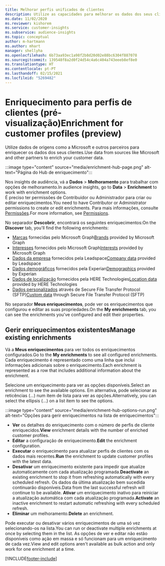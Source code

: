 ```yaml
---
title: Melhorar perfis unificados de clientes
description: Utilize as capacidades para melhorar os dados dos seus clientes.
ms.date: 11/02/2020
ms.reviewer: kishorem
ms.service: customer-insights
ms.subservice: audience-insights
ms.topic: conceptual
author: m-hartmann
ms.author: mhart
manager: shellyha
ms.openlocfilehash: 6b73aa93ec1a98f2b8d20d02e88bc6304f887078
ms.sourcegitcommit: 139548f8a2d0f24d54c4a6c404a743eeeb8ef8e0
ms.translationtype: HT
ms.contentlocale: pt-PT
ms.lasthandoff: 02/15/2021
ms.locfileid: "5269482"
---
```

# <a name="enrichment-for-customer-profiles-preview"></a><span data-ttu-id="b3353-103">Enriquecimento para perfis de clientes (pré-visualização)</span><span class="sxs-lookup"><span data-stu-id="b3353-103">Enrichment for customer profiles (preview)</span></span>

<span data-ttu-id="b3353-104">Utilize dados de origens como a Microsoft e outros parceiros para enriquecer os dados dos seus clientes.</span><span class="sxs-lookup"><span data-stu-id="b3353-104">Use data from sources like Microsoft and other partners to enrich your customer data.</span></span>

:::image type="content" source="media/enrichment-hub-page.png" alt-text="Página do Hub de enriquecimento":::

<span data-ttu-id="b3353-106">Nos insights de audiência, vá a **Dados** > **Melhoramento** para trabalhar com opções de melhoramento.</span><span class="sxs-lookup"><span data-stu-id="b3353-106">In audience insights, go to **Data** > **Enrichment** to work with enrichment options.</span></span>    
<span data-ttu-id="b3353-107">É preciso ter permissões de Contribuidor ou Administrador para criar ou editar enriquecimentos.</span><span class="sxs-lookup"><span data-stu-id="b3353-107">You need to have Contributor or Administrator permissions to create or edit enrichments.</span></span> <span data-ttu-id="b3353-108">Para mais informações, consulte [Permissões](permissions.md).</span><span class="sxs-lookup"><span data-stu-id="b3353-108">For more information, see [Permissions](permissions.md).</span></span>

<span data-ttu-id="b3353-109">No separador **Descobrir**, encontrará os seguintes enriquecimentos:</span><span class="sxs-lookup"><span data-stu-id="b3353-109">On the **Discover** tab, you'll find the following enrichments:</span></span>

- <span data-ttu-id="b3353-110">[Marcas](enrichment-microsoft-graph.md) fornecidas pelo Microsoft Graph</span><span class="sxs-lookup"><span data-stu-id="b3353-110">[Brands](enrichment-microsoft-graph.md) provided by Microsoft Graph</span></span>
- <span data-ttu-id="b3353-111">[Interesses](enrichment-microsoft-graph.md) fornecidos pelo Microsoft Graph</span><span class="sxs-lookup"><span data-stu-id="b3353-111">[Interests](enrichment-microsoft-graph.md) provided by Microsoft Graph</span></span>
- <span data-ttu-id="b3353-112">[Dados da empresa](enrichment-leadspace.md) fornecidos pela Leadspace</span><span class="sxs-lookup"><span data-stu-id="b3353-112">[Company data](enrichment-leadspace.md) provided by Leadspace</span></span>
- <span data-ttu-id="b3353-113">[Dados demográficos](enrichment-experian.md) fornecidos pela Experian</span><span class="sxs-lookup"><span data-stu-id="b3353-113">[Demographics](enrichment-experian.md) provided by Experian</span></span>
- <span data-ttu-id="b3353-114">[Dados de localização](enrichment-here.md) fornecidos pela HERE Technologies</span><span class="sxs-lookup"><span data-stu-id="b3353-114">[Location data](enrichment-here.md) provided by HERE Technologies</span></span>
- <span data-ttu-id="b3353-115">[Dados personalizados](enrichment-SFTP-custom-import.md) através de Secure File Transfer Protocol (SFTP)</span><span class="sxs-lookup"><span data-stu-id="b3353-115">[Custom data](enrichment-SFTP-custom-import.md) through Secure File Transfer Protocol (SFTP)</span></span>

<span data-ttu-id="b3353-116">No separador **Meus enriquecimentos**, pode ver os enriquecimentos que configurou e editar as suas propriedades.</span><span class="sxs-lookup"><span data-stu-id="b3353-116">On the **My enrichments** tab, you can see the enrichments you've configured and edit their properties.</span></span>

## <a name="manage-existing-enrichments"></a><span data-ttu-id="b3353-117">Gerir enriquecimentos existentes</span><span class="sxs-lookup"><span data-stu-id="b3353-117">Manage existing enrichments</span></span>

<span data-ttu-id="b3353-118">Vá a **Meus enriquecimentos** para ver todos os enriquecimentos configurados.</span><span class="sxs-lookup"><span data-stu-id="b3353-118">Go to the **My enrichments** to see all configured enrichments.</span></span> <span data-ttu-id="b3353-119">Cada enriquecimento é representado como uma linha que inclui informações adicionais sobre o enriquecimento.</span><span class="sxs-lookup"><span data-stu-id="b3353-119">Each enrichment is represented as a row that includes additional information about the enrichment.</span></span>

<span data-ttu-id="b3353-120">Selecione um enriquecimento para ver as opções disponíveis.</span><span class="sxs-lookup"><span data-stu-id="b3353-120">Select an enrichment to see the available options.</span></span> <span data-ttu-id="b3353-121">Em alternativa, pode selecionar as reticências (...) num item de lista para ver as opções.</span><span class="sxs-lookup"><span data-stu-id="b3353-121">Alternatively, you can select the ellipsis (...) on a list item to see the options.</span></span>

:::image type="content" source="media/enrichment-hub-options-run.png" alt-text="Opções para gerir enriquecimentos na lista de enriquecimentos":::

- <span data-ttu-id="b3353-123">**Ver** os detalhes do enriquecimento com o número de perfis de cliente enriquecidos.</span><span class="sxs-lookup"><span data-stu-id="b3353-123">**View** enrichment details with the number of enriched customer profiles.</span></span>
- <span data-ttu-id="b3353-124">**Editar** a configuração de enriquecimento.</span><span class="sxs-lookup"><span data-stu-id="b3353-124">**Edit** the enrichment configuration.</span></span>
- <span data-ttu-id="b3353-125">**Executar** o enriquecimento para atualizar perfis de clientes com os dados mais recentes.</span><span class="sxs-lookup"><span data-stu-id="b3353-125">**Run** the enrichment to update customer profiles with the latest data.</span></span>
- <span data-ttu-id="b3353-126">**Desativar** um enriquecimento existente para impedir que atualize automaticamente com cada atualização programada.</span><span class="sxs-lookup"><span data-stu-id="b3353-126">**Deactivate** an existing enrichment to stop it from refreshing automatically with every scheduled refresh.</span></span> <span data-ttu-id="b3353-127">Os dados da última atualização bem sucedida continuarão disponíveis.</span><span class="sxs-lookup"><span data-stu-id="b3353-127">Data from the last successful refresh will continue to be available.</span></span> <span data-ttu-id="b3353-128">**Ativar** um enriquecimento inativo para reiniciar a atualização automática com cada atualização programada.</span><span class="sxs-lookup"><span data-stu-id="b3353-128">**Activate** an inactive enrichment to restart automatic refreshing with every scheduled refresh.</span></span>
- <span data-ttu-id="b3353-129">**Eliminar** um melhoramento.</span><span class="sxs-lookup"><span data-stu-id="b3353-129">**Delete** an enrichment.</span></span>

<span data-ttu-id="b3353-130">Pode executar ou desativar vários enriquecimentos de uma só vez selecionando-os na lista.</span><span class="sxs-lookup"><span data-stu-id="b3353-130">You can run or deactivate multiple enrichments at once by selecting them in the list.</span></span> <span data-ttu-id="b3353-131">As opções de ver e editar não estão disponíveis como ação em massa e só funcionam para um enriquecimento de cada vez.</span><span class="sxs-lookup"><span data-stu-id="b3353-131">View and edit options aren't available as bulk action and only work for one enrichment at a time.</span></span>


[!INCLUDE[footer-include](../includes/footer-banner.md)]